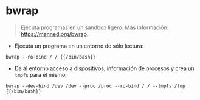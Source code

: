 # bwrap

> Ejecuta programas en un sandbox ligero.
> Más información: <https://manned.org/bwrap>.

- Ejecuta un programa en un entorno de sólo lectura:

`bwrap --ro-bind / / {{/bin/bash}}`

- Da al entorno acceso a dispositivos, información de procesos y crea un `tmpfs` para el mismo:

`bwrap --dev-bind /dev /dev --proc /proc --ro-bind / / --tmpfs /tmp {{/bin/bash}}`
